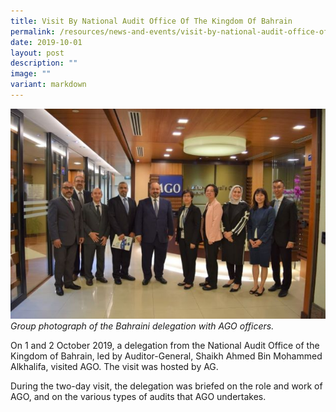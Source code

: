 ```yaml
---
title: Visit By National Audit Office Of The Kingdom Of Bahrain
permalink: /resources/news-and-events/visit-by-national-audit-office-of-the-kingdom-of-bahrain/
date: 2019-10-01
layout: post
description: ""
image: ""
variant: markdown
---
```

![](/images/Visitors/Bahrain%202019.jpg)
*Group photograph of the Bahraini delegation with AGO officers.*

On 1 and 2 October 2019, a delegation from the National Audit Office of the Kingdom of Bahrain, led by Auditor-General, Shaikh Ahmed Bin Mohammed Alkhalifa, visited AGO. The visit was hosted by AG. 

During the two-day visit, the delegation was briefed on the role and work of AGO, and on the various types of audits that AGO undertakes.

